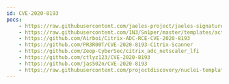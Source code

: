 ```yaml
---
id: CVE-2020-8193
pocs:
    - https://raw.githubusercontent.com/jaeles-project/jaeles-signatures/master/cves/citrix-adc-lfi.yaml
    - https://raw.githubusercontent.com/1N3/Sn1per/master/templates/active/CVE-2020-8193_-_Citrix_Unauthenticated_LFI.sh
    - https://github.com/Airboi/Citrix-ADC-RCE-CVE-2020-8193
    - https://github.com/PR3R00T/CVE-2020-8193-Citrix-Scanner
    - https://github.com/Zeop-CyberSec/citrix_adc_netscaler_lfi
    - https://github.com/ctlyz123/CVE-2020-8193
    - https://github.com/jas502n/CVE-2020-8193
    - https://raw.githubusercontent.com/projectdiscovery/nuclei-templates/master/cves/CVE-2020-8193.yaml
---
```

